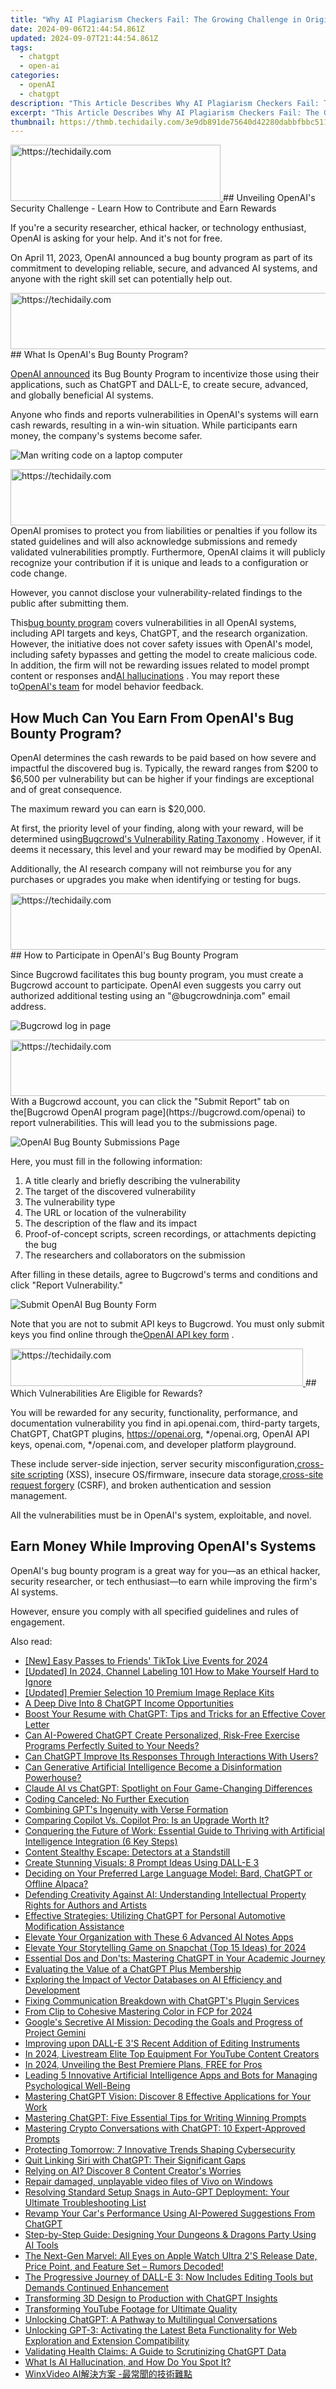 ```yaml
---
title: "Why AI Plagiarism Checkers Fail: The Growing Challenge in Originality"
date: 2024-09-06T21:44:54.861Z
updated: 2024-09-07T21:44:54.861Z
tags:
  - chatgpt
  - open-ai
categories:
  - openAI
  - chatgpt
description: "This Article Describes Why AI Plagiarism Checkers Fail: The Growing Challenge in Originality"
excerpt: "This Article Describes Why AI Plagiarism Checkers Fail: The Growing Challenge in Originality"
thumbnail: https://thmb.techidaily.com/3e9db891de75640d42280dabbfbbc511c64f55b10c2c6cccea4046ea3f8adbe3.jpg
---
```


<!-- affiliate ads begin -->
<a href="https://aligracehair.sjv.io/c/5597632/2135358/19272" target="_top" id="2135358">
  <img src="//a.impactradius-go.com/display-ad/19272-2135358" border="0" alt="https://techidaily.com" width="336" height="90"/>
</a>
<img height="0" width="0" src="https://aligracehair.sjv.io/i/5597632/2135358/19272" style="position:absolute;visibility:hidden;" border="0" />
<!-- affiliate ads end -->
## Unveiling OpenAI's Security Challenge - Learn How to Contribute and Earn Rewards

 If you're a security researcher, ethical hacker, or technology enthusiast, OpenAI is asking for your help. And it's not for free.

 On April 11, 2023, OpenAI announced a bug bounty program as part of its commitment to developing reliable, secure, and advanced AI systems, and anyone with the right skill set can potentially help out.

<!-- affiliate ads begin -->
<a href="https://ephamedtechinc.pxf.io/c/5597632/2136627/26400" target="_top" id="2136627">
  <img src="//a.impactradius-go.com/display-ad/26400-2136627" border="0" alt="https://techidaily.com" width="728" height="90"/>
</a>
<img height="0" width="0" src="https://ephamedtechinc.pxf.io/i/5597632/2136627/26400" style="position:absolute;visibility:hidden;" border="0" />
<!-- affiliate ads end -->
## What Is OpenAI's Bug Bounty Program?

[OpenAI announced](https://openai.com/blog/bug-bounty-program) its Bug Bounty Program to incentivize those using their applications, such as ChatGPT and DALL-E, to create secure, advanced, and globally beneficial AI systems.

 Anyone who finds and reports vulnerabilities in OpenAI's systems will earn cash rewards, resulting in a win-win situation. While participants earn money, the company's systems become safer.

![Man writing code on a laptop computer](https://static1.makeuseofimages.com/wordpress/wp-content/uploads/2022/11/bug-bounty-programs.jpg)

<!-- affiliate ads begin -->
<a href="https://appsumo.8odi.net/c/5597632/2128844/7443" target="_top" id="2128844">
  <img src="//a.impactradius-go.com/display-ad/7443-2128844" border="0" alt="https://techidaily.com" width="728" height="90"/>
</a>
<img height="0" width="0" src="https://appsumo.8odi.net/i/5597632/2128844/7443" style="position:absolute;visibility:hidden;" border="0" />
<!-- affiliate ads end -->
 OpenAI promises to protect you from liabilities or penalties if you follow its stated guidelines and will also acknowledge submissions and remedy validated vulnerabilities promptly. Furthermore, OpenAI claims it will publicly recognize your contribution if it is unique and leads to a configuration or code change.

 However, you cannot disclose your vulnerability-related findings to the public after submitting them.

 This[bug bounty program](https://www.makeuseof.com/bug-bounty-programs/) covers vulnerabilities in all OpenAI systems, including API targets and keys, ChatGPT, and the research organization. However, the initiative does not cover safety issues with OpenAI's model, including safety bypasses and getting the model to create malicious code. In addition, the firm will not be rewarding issues related to model prompt content or responses and[AI hallucinations](https://www.makeuseof.com/what-is-ai-hallucination-and-how-do-you-spot-it/) . You may report these to[OpenAI's team](https://openai.com/form/model-behavior-feedback) for model behavior feedback.

## How Much Can You Earn From OpenAI's Bug Bounty Program?

 OpenAI determines the cash rewards to be paid based on how severe and impactful the discovered bug is. Typically, the reward ranges from $200 to $6,500 per vulnerability but can be higher if your findings are exceptional and of great consequence.

The maximum reward you can earn is $20,000.

 At first, the priority level of your finding, along with your reward, will be determined using[Bugcrowd's Vulnerability Rating Taxonomy](https://bugcrowd.com/vulnerability-rating-taxonomy) . However, if it deems it necessary, this level and your reward may be modified by OpenAI.

 Additionally, the AI research company will not reimburse you for any purchases or upgrades you make when identifying or testing for bugs.

<!-- affiliate ads begin -->
<a href="https://ephamedtechinc.pxf.io/c/5597632/2136626/26400" target="_top" id="2136626">
  <img src="//a.impactradius-go.com/display-ad/26400-2136626" border="0" alt="https://techidaily.com" width="728" height="90"/>
</a>
<img height="0" width="0" src="https://ephamedtechinc.pxf.io/i/5597632/2136626/26400" style="position:absolute;visibility:hidden;" border="0" />
<!-- affiliate ads end -->
## How to Participate in OpenAI's Bug Bounty Program

 Since Bugcrowd facilitates this bug bounty program, you must create a Bugcrowd account to participate. OpenAI even suggests you carry out authorized additional testing using an "@bugcrowdninja.com" email address.

![Bugcrowd log in page](https://static1.makeuseofimages.com/wordpress/wp-content/uploads/2023/04/bugcrowd-log-in-page.jpg)

<!-- affiliate ads begin -->
<a href="https://smilemakers.pxf.io/c/5597632/2123901/26106" target="_top" id="2123901">
  <img src="//a.impactradius-go.com/display-ad/26106-2123901" border="0" alt="https://techidaily.com" width="728" height="90"/>
</a>
<img height="0" width="0" src="https://smilemakers.pxf.io/i/5597632/2123901/26106" style="position:absolute;visibility:hidden;" border="0" />
<!-- affiliate ads end -->
 With a Bugcrowd account, you can click the "Submit Report" tab on the[Bugcrowd OpenAI program page](https://bugcrowd.com/openai) to report vulnerabilities. This will lead you to the submissions page.

![OpenAI Bug Bounty Submissions Page](https://static1.makeuseofimages.com/wordpress/wp-content/uploads/2023/04/openai-bug-bounty-submissions-page.jpg)

Here, you must fill in the following information:

1. A title clearly and briefly describing the vulnerability
2. The target of the discovered vulnerability
3. The vulnerability type
4. The URL or location of the vulnerability
5. The description of the flaw and its impact
6. Proof-of-concept scripts, screen recordings, or attachments depicting the bug
7. The researchers and collaborators on the submission

 After filling in these details, agree to Bugcrowd's terms and conditions and click "Report Vulnerability."

![Submit OpenAI Bug Bounty Form](https://static1.makeuseofimages.com/wordpress/wp-content/uploads/2023/04/submit-openai-bug-bounty-form.jpg)

 Note that you are not to submit API keys to Bugcrowd. You must only submit keys you find online through the[OpenAI API key form](https://forms.gle/h8bQ5YKWzXb8FtrQ8) .

<!-- affiliate ads begin -->
<a href="https://bluettius.sjv.io/c/5597632/2139114/17108" target="_top" id="2139114">
  <img src="//a.impactradius-go.com/display-ad/17108-2139114" border="0" alt="https://techidaily.com" width="468" height="60"/>
</a>
<img height="0" width="0" src="https://bluettius.sjv.io/i/5597632/2139114/17108" style="position:absolute;visibility:hidden;" border="0" />
<!-- affiliate ads end -->
## Which Vulnerabilities Are Eligible for Rewards?

 You will be rewarded for any security, functionality, performance, and documentation vulnerability you find in api.openai.com, third-party targets, ChatGPT, ChatGPT plugins, <https://openai.org>, \*/openai.org, OpenAI API keys, openai.com, \*/openai.com, and developer platform playground.

 These include server-side injection, server security misconfiguration,[cross-site scripting](https://www.makeuseof.com/tag/crosssite-scripting-xss-security-threat/) (XSS), insecure OS/firmware, insecure data storage,[cross-site request forgery](https://www.makeuseof.com/what-are-csrf-attacks-and-how-can-you-prevent-them/) (CSRF), and broken authentication and session management.

 All the vulnerabilities must be in OpenAI's system, exploitable, and novel.

## Earn Money While Improving OpenAI's Systems

 OpenAI's bug bounty program is a great way for you—as an ethical hacker, security researcher, or tech enthusiast—to earn while improving the firm's AI systems.

 However, ensure you comply with all specified guidelines and rules of engagement.


<ins class="adsbygoogle"
     style="display:block"
     data-ad-format="autorelaxed"
     data-ad-client="ca-pub-7571918770474297"
     data-ad-slot="1223367746"></ins>



<ins class="adsbygoogle"
     style="display:block"
     data-ad-client="ca-pub-7571918770474297"
     data-ad-slot="8358498916"
     data-ad-format="auto"
     data-full-width-responsive="true"></ins>

<span class="atpl-alsoreadstyle">Also read:</span>
<div><ul>
<li><a href="https://tiktok-videos.techidaily.com/new-easy-passes-to-friends-tiktok-live-events-for-2024/"><u>[New] Easy Passes to Friends' TikTok Live Events for 2024</u></a></li>
<li><a href="https://facebook-record-videos.techidaily.com/updated-in-2024-channel-labeling-101-how-to-make-yourself-hard-to-ignore/"><u>[Updated] In 2024, Channel Labeling 101 How to Make Yourself Hard to Ignore</u></a></li>
<li><a href="https://extra-guidance.techidaily.com/updated-premier-selection-10-premium-image-replace-kits/"><u>[Updated] Premier Selection 10 Premium Image Replace Kits</u></a></li>
<li><a href="https://tech-savvy.techidaily.com/a-deep-dive-into-8-chatgpt-income-opportunities/"><u>A Deep Dive Into 8 ChatGPT Income Opportunities</u></a></li>
<li><a href="https://tech-hub.techidaily.com/boost-your-resume-with-chatgpt-tips-and-tricks-for-an-effective-cover-letter/"><u>Boost Your Resume with ChatGPT: Tips and Tricks for an Effective Cover Letter</u></a></li>
<li><a href="https://tech-hub.techidaily.com/can-ai-powered-chatgpt-create-personalized-risk-free-exercise-programs-perfectly-suited-to-your-needs/"><u>Can AI-Powered ChatGPT Create Personalized, Risk-Free Exercise Programs Perfectly Suited to Your Needs?</u></a></li>
<li><a href="https://tech-hub.techidaily.com/can-chatgpt-improve-its-responses-through-interactions-with-users/"><u>Can ChatGPT Improve Its Responses Through Interactions With Users?</u></a></li>
<li><a href="https://tech-hub.techidaily.com/can-generative-artificial-intelligence-become-a-disinformation-powerhouse/"><u>Can Generative Artificial Intelligence Become a Disinformation Powerhouse?</u></a></li>
<li><a href="https://tech-hub.techidaily.com/claude-ai-vs-chatgpt-spotlight-on-four-game-changing-differences/"><u>Claude AI vs ChatGPT: Spotlight on Four Game-Changing Differences</u></a></li>
<li><a href="https://win-howtos.techidaily.com/coding-canceled-no-further-execution/"><u>Coding Canceled: No Further Execution</u></a></li>
<li><a href="https://tech-hub.techidaily.com/combining-gpts-ingenuity-with-verse-formation/"><u>Combining GPT's Ingenuity with Verse Formation</u></a></li>
<li><a href="https://tech-hub.techidaily.com/comparing-copilot-vs-copilot-pro-is-an-upgrade-worth-it/"><u>Comparing Copilot Vs. Copilot Pro: Is an Upgrade Worth It?</u></a></li>
<li><a href="https://tech-hub.techidaily.com/conquering-the-future-of-work-essential-guide-to-thriving-with-artificial-intelligence-integration-6-key-steps/"><u>Conquering the Future of Work: Essential Guide to Thriving with Artificial Intelligence Integration (6 Key Steps)</u></a></li>
<li><a href="https://tech-hub.techidaily.com/content-stealthy-escape-detectors-at-a-standstill/"><u>Content Stealthy Escape: Detectors at a Standstill</u></a></li>
<li><a href="https://tech-hub.techidaily.com/create-stunning-visuals-8-prompt-ideas-using-dall-e-3/"><u>Create Stunning Visuals: 8 Prompt Ideas Using DALL-E 3</u></a></li>
<li><a href="https://tech-hub.techidaily.com/deciding-on-your-preferred-large-language-model-bard-chatgpt-or-offline-alpaca/"><u>Deciding on Your Preferred Large Language Model: Bard, ChatGPT or Offline Alpaca?</u></a></li>
<li><a href="https://tech-hub.techidaily.com/defending-creativity-against-ai-understanding-intellectual-property-rights-for-authors-and-artists/"><u>Defending Creativity Against AI: Understanding Intellectual Property Rights for Authors and Artists</u></a></li>
<li><a href="https://tech-hub.techidaily.com/effective-strategies-utilizing-chatgpt-for-personal-automotive-modification-assistance/"><u>Effective Strategies: Utilizing ChatGPT for Personal Automotive Modification Assistance</u></a></li>
<li><a href="https://tech-hub.techidaily.com/elevate-your-organization-with-these-6-advanced-ai-notes-apps/"><u>Elevate Your Organization with These 6 Advanced AI Notes Apps</u></a></li>
<li><a href="https://snapchat-videos.techidaily.com/elevate-your-storytelling-game-on-snapchat-top-15-ideas-for-2024/"><u>Elevate Your Storytelling Game on Snapchat (Top 15 Ideas) for 2024</u></a></li>
<li><a href="https://tech-hub.techidaily.com/essential-dos-and-donts-mastering-chatgpt-in-your-academic-journey/"><u>Essential Dos and Don'ts: Mastering ChatGPT in Your Academic Journey</u></a></li>
<li><a href="https://tech-hub.techidaily.com/evaluating-the-value-of-a-chatgpt-plus-membership/"><u>Evaluating the Value of a ChatGPT Plus Membership</u></a></li>
<li><a href="https://tech-hub.techidaily.com/exploring-the-impact-of-vector-databases-on-ai-efficiency-and-development/"><u>Exploring the Impact of Vector Databases on AI Efficiency and Development</u></a></li>
<li><a href="https://tech-hub.techidaily.com/fixing-communication-breakdown-with-chatgpts-plugin-services/"><u>Fixing Communication Breakdown with ChatGPT's Plugin Services</u></a></li>
<li><a href="https://ai-vdieo-software.techidaily.com/from-clip-to-cohesive-mastering-color-in-fcp-for-2024/"><u>From Clip to Cohesive Mastering Color in FCP for 2024</u></a></li>
<li><a href="https://tech-hub.techidaily.com/googles-secretive-ai-mission-decoding-the-goals-and-progress-of-project-gemini/"><u>Google's Secretive AI Mission: Decoding the Goals and Progress of Project Gemini</u></a></li>
<li><a href="https://tech-hub.techidaily.com/improving-upon-dall-e-3s-recent-addition-of-editing-instruments/"><u>Improving upon DALL-E 3'S Recent Addition of Editing Instruments</u></a></li>
<li><a href="https://youtube-docs.techidaily.com/24-livestream-elite-top-equipment-for-youtube-content-creators/"><u>In 2024, Livestream Elite Top Equipment For YouTube Content Creators</u></a></li>
<li><a href="https://vp-tips.techidaily.com/in-2024-unveiling-the-best-premiere-plans-free-for-pros/"><u>In 2024, Unveiling the Best Premiere Plans, FREE for Pros</u></a></li>
<li><a href="https://tech-hub.techidaily.com/leading-5-innovative-artificial-intelligence-apps-and-bots-for-managing-psychological-well-being/"><u>Leading 5 Innovative Artificial Intelligence Apps and Bots for Managing Psychological Well-Being</u></a></li>
<li><a href="https://tech-hub.techidaily.com/mastering-chatgpt-vision-discover-8-effective-applications-for-your-work/"><u>Mastering ChatGPT Vision: Discover 8 Effective Applications for Your Work</u></a></li>
<li><a href="https://tech-hub.techidaily.com/mastering-chatgpt-five-essential-tips-for-writing-winning-prompts/"><u>Mastering ChatGPT: Five Essential Tips for Writing Winning Prompts</u></a></li>
<li><a href="https://tech-hub.techidaily.com/mastering-crypto-conversations-with-chatgpt-10-expert-approved-prompts/"><u>Mastering Crypto Conversations with ChatGPT: 10 Expert-Approved Prompts</u></a></li>
<li><a href="https://tech-hub.techidaily.com/protecting-tomorrow-7-innovative-trends-shaping-cybersecurity/"><u>Protecting Tomorrow: 7 Innovative Trends Shaping Cybersecurity</u></a></li>
<li><a href="https://tech-hub.techidaily.com/quit-linking-siri-with-chatgpt-their-significant-gaps/"><u>Quit Linking Siri with ChatGPT: Their Significant Gaps</u></a></li>
<li><a href="https://tech-hub.techidaily.com/relying-on-ai-discover-8-content-creators-worries/"><u>Relying on AI? Discover 8 Content Creator's Worries</u></a></li>
<li><a href="https://techidaily.com/repair-damaged-unplayable-video-files-of-vivo-on-windows-by-stellar-video-repair-mobile-video-repair/"><u>Repair damaged, unplayable video files of Vivo on Windows</u></a></li>
<li><a href="https://tech-hub.techidaily.com/resolving-standard-setup-snags-in-auto-gpt-deployment-your-ultimate-troubleshooting-list/"><u>Resolving Standard Setup Snags in Auto-GPT Deployment: Your Ultimate Troubleshooting List</u></a></li>
<li><a href="https://tech-hub.techidaily.com/revamp-your-cars-performance-using-ai-powered-suggestions-from-chatgpt/"><u>Revamp Your Car's Performance Using AI-Powered Suggestions From ChatGPT</u></a></li>
<li><a href="https://tech-hub.techidaily.com/step-by-step-guide-designing-your-dungeons-and-dragons-party-using-ai-tools/"><u>Step-by-Step Guide: Designing Your Dungeons & Dragons Party Using AI Tools</u></a></li>
<li><a href="https://tech-recovery.techidaily.com/the-next-gen-marvel-all-eyes-on-apple-watch-ultra-2s-release-date-price-point-and-feature-set-rumors-decoded/"><u>The Next-Gen Marvel: All Eyes on Apple Watch Ultra 2'S Release Date, Price Point, and Feature Set – Rumors Decoded!</u></a></li>
<li><a href="https://tech-hub.techidaily.com/the-progressive-journey-of-dall-e-3-now-includes-editing-tools-but-demands-continued-enhancement/"><u>The Progressive Journey of DALL-E 3: Now Includes Editing Tools but Demands Continued Enhancement</u></a></li>
<li><a href="https://tech-hub.techidaily.com/transforming-3d-design-to-production-with-chatgpt-insights/"><u>Transforming 3D Design to Production with ChatGPT Insights</u></a></li>
<li><a href="https://youtube-web.techidaily.com/forming-youtube-footage-for-ultimate-quality/"><u>Transforming YouTube Footage for Ultimate Quality</u></a></li>
<li><a href="https://tech-hub.techidaily.com/unlocking-chatgpt-a-pathway-to-multilingual-conversations/"><u>Unlocking ChatGPT: A Pathway to Multilingual Conversations</u></a></li>
<li><a href="https://tech-hub.techidaily.com/unlocking-gpt-3-activating-the-latest-beta-functionality-for-web-exploration-and-extension-compatibility/"><u>Unlocking GPT-3: Activating the Latest Beta Functionality for Web Exploration and Extension Compatibility</u></a></li>
<li><a href="https://tech-hub.techidaily.com/validating-health-claims-a-guide-to-scrutinizing-chatgpt-data/"><u>Validating Health Claims: A Guide to Scrutinizing ChatGPT Data</u></a></li>
<li><a href="https://tech-hub.techidaily.com/what-is-ai-hallucination-and-how-do-you-spot-it/"><u>What Is AI Hallucination, and How Do You Spot It?</u></a></li>
<li><a href="https://tech-revival.techidaily.com/1725285445417-winxvideo-ai/"><u>WinxVideo AI解決方案 -最常聞的技術難點</u></a></li>
</ul></div>
